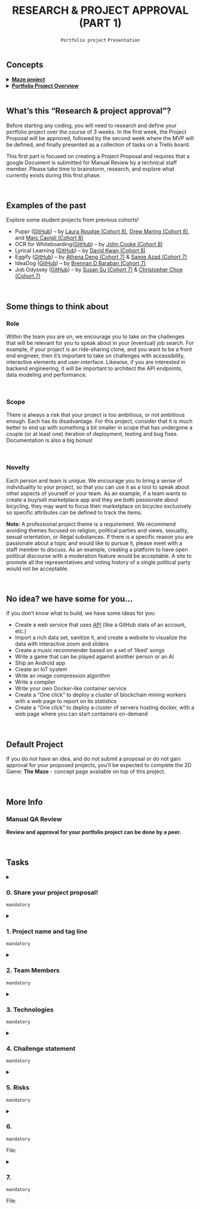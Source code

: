 <h1 align="center"><b>RESEARCH & PROJECT APPROVAL (PART 1)</b></h1>
<div align="center"><code>Portfolio project</code> <code>Presentation</code></div>

<br>

## Concepts
<details>
<summary><b><a href="https://intranet.alxswe.com/concepts/133">Maze project</a></b></summary><br>


<br><p align="center">※※※※※※※※※※※※</p><br>
</details>


<details>
<summary><b><a href="https://intranet.alxswe.com/concepts/137">Portfolio Project Overview</a></b></summary><br>


<br><p align="center">※※※※※※※※※※※※</p><br>
</details>


<!-- <br>
<hr>
<h3><a href=>Notes</a></h3>
<hr> -->


<br>

## What’s this “Research & project approval”?
Before starting any coding, you will need to research and define your portfolio project over the course of 3 weeks. In the first week, the Project Proposal will be approved, followed by the second week where the MVP will be defined, and finally presented as a collection of tasks on a Trello board.

This first part is focused on creating a Project Proposal and requires that a google Document is submitted for Manual Review by a technical staff member. Please take time to brainstorm, research, and explore what currently exists during this first phase.


<br>

## Examples of the past
Explore some student projects from previous cohorts!
- Puppr ([GitHub](https://github.com/lroudge/puppr)) – by [Laura Roudge (Cohort 8)](https://github.com/lroudge), [Drew Maring (Cohort 8)](https://github.com/dmaring), and [Marc Cavigli (Cohort 8)](https://github.com/MCavigli)
- OCR for Whiteboarding([GitHub](https://github.com/JohnCook17/OCR_for_whiteboarding)) – by [John Cooke (Cohort 8)](https://github.com/JohnCook17)
- Lyrical Learning ([GitHub](https://github.com/dwkwan/Lyrics_For_Learning)) – by [David Kwan (Cohort 8)](https://github.com/dwkwan/)
- Eggify ([GitHub](https://github.com/ad-egg/eggify)) – by [Athena Deng (Cohort 7)](https://ad-egg.github.io/) & [Samie Azad (Cohort 7)](https://sazad44.github.io/)
- IdeaDog ([GitHub](https://github.com/bdbaraban/ideadog)) – by [Brennan D Baraban (Cohort 7)](https://bdov.dev/)
- Job Odyssey ([GitHub](https://github.com/christopherchoe/jobodyssey_hbtn)) – by [Susan Su (Cohort 7)](https://intranet.alxswe.com/rltoken/hYfutlm7ZvxrEcLtlcrSGQ) & [Christopher Choe (Cohort 7)](https://christopherchoe.github.io/)


<br>

## Some things to think about
### Role
Within the team you are on, we encourage you to take on the challenges that will be relevant for you to speak about in your (eventual) job search. For example, if your project is an ride-sharing clone, and you want to be a front end engineer, then it’s important to take on challenges with accessibility, interactive elements and user-interface. Likewise, if you are interested in backend engineering, it will be important to architect the API endpoints, data modeling and performance.

<br>

### Scope
There is always a risk that your project is too ambitious, or not ambitious enough. Each has its disadvantage. For this project, consider that it is much better to end up with something a bit smaller in scope that has undergone a couple (or at least one) iteration of deployment, testing and bug fixes. Documentation is also a big bonus!

<br>

### Novelty
Each person and team is unique. We encourage you to bring a sense of individuality to your project, so that you can use it as a tool to speak about other aspects of yourself or your team. As an example, if a team wants to create a buy/sell marketplace app and they are both passionate about bicycling, they may want to focus their marketplace on bicycles exclusively so specific attributes can be defined to track the items.

**Note:** A professional project theme is a requirement. We recommend avoiding themes focused on religion, political parties and views, sexuality, sexual orientation, or illegal substances. If there is a specific reason you are passionate about a topic and would like to pursue it, please meet with a staff member to discuss. As an example, creating a platform to have open political discourse with a moderation feature would be acceptable. A site to promote all the representatives and voting history of a single political party would not be acceptable.

<br>

## No idea? we have some for you…
If you don’t know what to build, we have some ideas for you:
- Create a web service that uses [API](https://github.com/public-apis/public-apis) (like a GitHub stats of an account, etc.)
- Import a rich data set, sanitize it, and create a website to visualize the data with interactive zoom and sliders
- Create a music recommender based on a set of ‘liked’ songs
- Write a game that can be played against another person or an AI
- Ship an Android app
- Create an IoT system
- Write an image compression algorithm
- Write a compiler
- Write your own Docker-like container service
- Create a “One click” to deploy a cluster of blockchain mining workers with a web page to report on its statistics
- Create a “One click” to deploy a cluster of servers hosting docker, with a web page where you can start containers on-demand

<br>

## Default Project
If you do not have an idea, and do not submit a proposal or do not gain approval for your proposed projects, you’ll be expected to complete the 2D Game: **The Maze** - concept page available on top of this project.


<br>

## More Info
### Manual QA Review
**Review and approval for your portfolio project can be done by a peer.**


<br>

## Tasks
<details>
<summary>

### 0. Share your project proposal!
`mandatory`

</summary>

Share a link here to a Google Document where each of the following tasks are addressed.
</details>

<details>
<summary>

### 1. Project name and tag line
`mandatory`

</summary>

Rename the document to be the Project’s name.

At the top of the document restate the project name as a header. Add a tagline below which is exactly one sentence (or phrase) that best summarizes your project.
</details>

<details>
<summary>

### 2. Team Members
`mandatory`

</summary>

In a section named “Team”, answer:

- What are the names of the team members?
- What role will each person play in completing the project?
- Why have those roles been decided?
</details>

<details>
<summary>

### 3. Technologies
`mandatory`

</summary>

In a section named “Technologies”:

- List the libraries, languages, platforms, frameworks, hardware, books, resources that will be necessary to complete your project.
- For 2 of these technology choices, describe another option and what were the trade-offs between the chosen technology and the alternate. Explain what led to the final decision to use a particular technology.
</details>

<details>
<summary>

### 4. Challenge statement
`mandatory`

</summary>

In a section named “Challenge”:

- Describe the problem the Portfolio Project is intended to solve.
- Explain what the Portfolio Project will not solve
- Explain who the Portfolio Project will help and/or who the users will be
- Is this project relevant or dependent on a specific locale?
</details>

<details>
<summary>

### 5. Risks
`mandatory`

</summary>

In a section named “Risks”:

- Describe the technical risks, the potential impact, and what safeguards or alternatives you have in mind
- Describe non-technical risks, the potential impact, and what strategies are in place to prevent these negative outcomes
</details>

<details>
<summary>

### 6. 
`mandatory`

File: []()
</summary>


</details>

<details>
<summary>

### 7. 
`mandatory`

File: []()
</summary>


</details>

